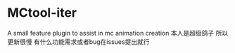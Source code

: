 # MCtool-iter
A small feature plugin to assist in mc animation creation
本人是超级鸽子 所以更新很慢 有什么功能需求或者bug在issues提出就行
